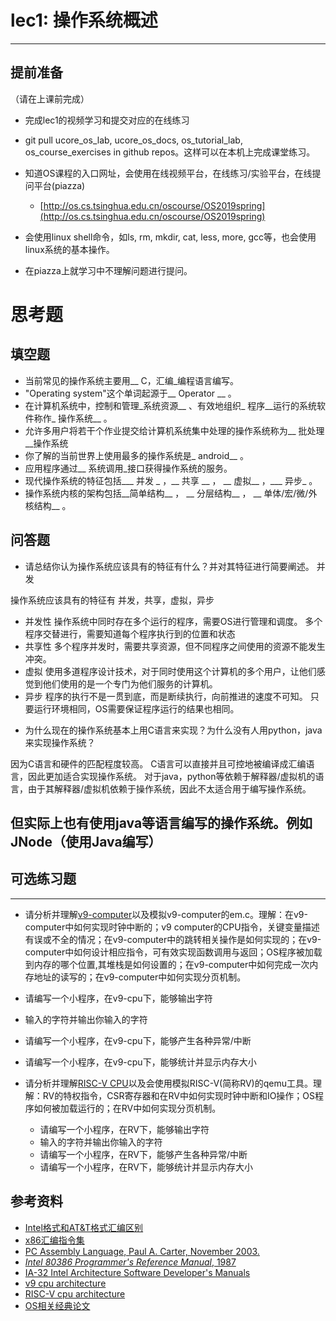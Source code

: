 # lec1: 操作系统概述

---

## **提前准备**

（请在上课前完成）

* 完成lec1的视频学习和提交对应的在线练习
* git pull ucore\_os\_lab, ucore\_os\_docs, os\_tutorial\_lab, os\_course\_exercises in github repos。这样可以在本机上完成课堂练习。
* 知道OS课程的入口网址，会使用在线视频平台，在线练习/实验平台，在线提问平台\(piazza\)
  * [http://os.cs.tsinghua.edu.cn/oscourse/OS2019spring](http://os.cs.tsinghua.edu.cn/oscourse/OS2019spring)


* 会使用linux shell命令，如ls, rm, mkdir, cat, less, more, gcc等，也会使用linux系统的基本操作。
* 在piazza上就学习中不理解问题进行提问。



# 思考题

## 填空题

* 当前常见的操作系统主要用__ C，汇编_编程语言编写。
* "Operating system"这个单词起源于__ Operator __ 。
* 在计算机系统中，控制和管理_系统资源__ 、有效地组织_ 程序__运行的系统软件称作_ 操作系统__ 。
* 允许多用户将若干个作业提交给计算机系统集中处理的操作系统称为__ 批处理__操作系统
* 你了解的当前世界上使用最多的操作系统是_ android__ 。
* 应用程序通过__ 系统调用_接口获得操作系统的服务。
* 现代操作系统的特征包括___ 并发 _ ，__ 共享 __ ， __ 虚拟__ ，___ 异步_ 。
* 操作系统内核的架构包括__简单结构__ ， __ 分层结构__ ， __ 单体/宏/微/外核结构__ 。


## 问答题

- 请总结你认为操作系统应该具有的特征有什么？并对其特征进行简要阐述。
并发

操作系统应该具有的特征有 并发，共享，虚拟，异步
* 并发性 操作系统中同时存在多个运行的程序，需要OS进行管理和调度。
多个程序交替进行，需要知道每个程序执行到的位置和状态
* 共享性 多个程序并发时，需要共享资源，但不同程序之间使用的资源不能发生冲突。
* 虚拟 使用多道程序设计技术，对于同时使用这个计算机的多个用户，让他们感觉到他们使用的是一个专门为他们服务的计算机。
* 异步 程序的执行不是一贯到底，而是断续执行，向前推进的速度不可知。
只要运行环境相同，OS需要保证程序运行的结果也相同。


- 为什么现在的操作系统基本上用C语言来实现？为什么没有人用python，java来实现操作系统？

因为C语言和硬件的匹配程度较高。
C语言可以直接并且可控地被编译成汇编语言，因此更加适合实现操作系统。
对于java，python等依赖于解释器/虚拟机的语言，由于其解释器/虚拟机依赖于操作系统，因此不太适合用于编写操作系统。

但实际上也有使用java等语言编写的操作系统。例如JNode（使用Java编写）
---

## 可选练习题

---

- 请分析并理解[v9\-computer](https://github.com/chyyuu/os_tutorial_lab/blob/master/v9_computer/docs/v9_computer.md)以及模拟v9\-computer的em.c。理解：在v9\-computer中如何实现时钟中断的；v9 computer的CPU指令，关键变量描述有误或不全的情况；在v9\-computer中的跳转相关操作是如何实现的；在v9\-computer中如何设计相应指令，可有效实现函数调用与返回；OS程序被加载到内存的哪个位置,其堆栈是如何设置的；在v9\-computer中如何完成一次内存地址的读写的；在v9\-computer中如何实现分页机制。


- 请编写一个小程序，在v9-cpu下，能够输出字符


- 输入的字符并输出你输入的字符


- 请编写一个小程序，在v9-cpu下，能够产生各种异常/中断


- 请编写一个小程序，在v9-cpu下，能够统计并显示内存大小



- 请分析并理解[RISC-V CPU](http://www.riscvbook.com/chinese/)以及会使用模拟RISC\-V(简称RV)的qemu工具。理解：RV的特权指令，CSR寄存器和在RV中如何实现时钟中断和IO操作；OS程序如何被加载运行的；在RV中如何实现分页机制。
  - 请编写一个小程序，在RV下，能够输出字符
  - 输入的字符并输出你输入的字符
  - 请编写一个小程序，在RV下，能够产生各种异常/中断
  - 请编写一个小程序，在RV下，能够统计并显示内存大小

## 参考资料
 - [Intel格式和AT&T格式汇编区别](http://www.cnblogs.com/hdk1993/p/4820353.html)
 - [x86汇编指令集  ](http://hiyyp1234.blog.163.com/blog/static/67786373200981811422948/)
 - [PC Assembly Language, Paul A. Carter, November 2003.](https://pdos.csail.mit.edu/6.828/2016/readings/pcasm-book.pdf)
 - [*Intel 80386 Programmer's Reference Manual*, 1987](https://pdos.csail.mit.edu/6.828/2016/readings/i386/toc.htm)
 - [IA-32 Intel Architecture Software Developer's Manuals](http://www.intel.com/content/www/us/en/processors/architectures-software-developer-manuals.html)
 - [v9 cpu architecture](https://github.com/chyyuu/os_tutorial_lab/blob/master/v9_computer/docs/v9_computer.md)
 - [RISC-V cpu architecture](http://www.riscvbook.com/chinese/)
 - [OS相关经典论文](https://github.com/chyyuu/aos_course_info/blob/master/readinglist.md)
